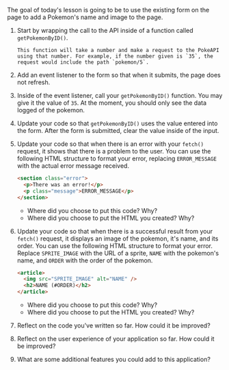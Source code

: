 The goal of today's lesson is going to be to use the existing form on the page to add a Pokemon's name and image to the page.

1. Start by wrapping the call to the API inside of a function called `getPokemonByID()`.
   ```
   This function will take a number and make a request to the PokeAPI using that number. For example, if the number given is `35`, the request would include the path `pokemon/5`.
   ```
1. Add an event listener to the form so that when it submits, the page does not refresh.

1. Inside of the event listener, call your `getPokemonByID()` function. You may give it the value of `35`. At the moment, you should only see the data logged of the pokemon.

1. Update your code so that `getPokemonByID()` uses the value entered into the form. After the form is submitted, clear the value inside of the input.

1. Update your code so that when there is an error with your `fetch()` request, it shows that there is a problem to the user. You can use the following HTML structure to format your error, replacing `ERROR_MESSAGE` with the actual error message received.

   ```html
   <section class="error">
     <p>There was an error!</p>
     <p class="message">ERROR_MESSAGE</p>
   </section>
   ```

   - Where did you choose to put this code? Why?
   - Where did you choose to put the HTML you created? Why?

1. Update your code so that when there is a successful result from your `fetch()` request, it displays an image of the pokemon, it's name, and its order. You can use the following HTML structure to format your error. Replace `SPRITE_IMAGE` with the URL of a sprite, `NAME` with the pokemon's name, and `ORDER` with the order of the pokemon.

   ```html
   <article>
     <img src="SPRITE_IMAGE" alt="NAME" />
     <h2>NAME (#ORDER)</h2>
   </article>
   ```

   - Where did you choose to put this code? Why?
   - Where did you choose to put the HTML you created? Why?

1. Reflect on the code you've written so far. How could it be improved?

1. Reflect on the user experience of your application so far. How could it be improved?

1. What are some additional features you could add to this application?
